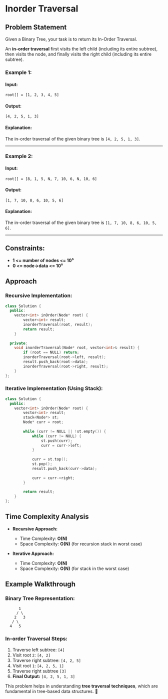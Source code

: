 # Inorder Traversal

## Problem Statement  
Given a Binary Tree, your task is to return its In-Order Traversal.

An **in-order traversal** first visits the left child (including its entire subtree), then visits the node, and finally visits the right child (including its entire subtree).

### **Example 1:**
#### **Input:**  
```
root[] = [1, 2, 3, 4, 5]
```
#### **Output:**  
```
[4, 2, 5, 1, 3]
```
#### **Explanation:**  
The in-order traversal of the given binary tree is `[4, 2, 5, 1, 3]`.

---

### **Example 2:**
#### **Input:**  
```
root[] = [8, 1, 5, N, 7, 10, 6, N, 10, 6]
```
#### **Output:**  
```
[1, 7, 10, 8, 6, 10, 5, 6]
```
#### **Explanation:**  
The in-order traversal of the given binary tree is `[1, 7, 10, 8, 6, 10, 5, 6]`.

---

## Constraints:
- **1 <= number of nodes <= 10⁵**
- **0 <= node->data <= 10⁵**

## Approach
### **Recursive Implementation:**
```cpp
class Solution {
  public:
    vector<int> inOrder(Node* root) {
        vector<int> result;
        inorderTraversal(root, result);
        return result;
    }
    
  private:
    void inorderTraversal(Node* root, vector<int>& result) {
        if (root == NULL) return;
        inorderTraversal(root->left, result);
        result.push_back(root->data);
        inorderTraversal(root->right, result);
    }
};
```

### **Iterative Implementation (Using Stack):**
```cpp
class Solution {
  public:
    vector<int> inOrder(Node* root) {
        vector<int> result;
        stack<Node*> st;
        Node* curr = root;
        
        while (curr != NULL || !st.empty()) {
            while (curr != NULL) {
                st.push(curr);
                curr = curr->left;
            }
            
            curr = st.top();
            st.pop();
            result.push_back(curr->data);
            
            curr = curr->right;
        }
        
        return result;
    }
};
```

## **Time Complexity Analysis**
- **Recursive Approach:**  
  - Time Complexity: **O(N)**
  - Space Complexity: **O(N)** (for recursion stack in worst case)
  
- **Iterative Approach:**  
  - Time Complexity: **O(N)**
  - Space Complexity: **O(N)** (for stack in the worst case)
  
## **Example Walkthrough**
### **Binary Tree Representation:**
```
      1
     / \
    2   3
   / \
  4   5
```
### **In-order Traversal Steps:**
1. Traverse left subtree: `[4]`
2. Visit root `2`: `[4, 2]`
3. Traverse right subtree: `[4, 2, 5]`
4. Visit root `1`: `[4, 2, 5, 1]`
5. Traverse right subtree `[3]`
6. **Final Output:** `[4, 2, 5, 1, 3]`

This problem helps in understanding **tree traversal techniques**, which are fundamental in tree-based data structures. 🚀

